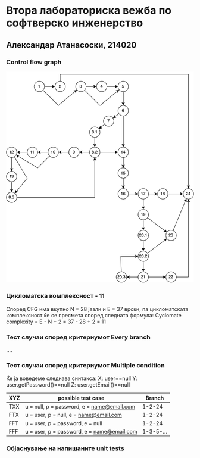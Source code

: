 # Втора лабораториска вежба по софтверско инженерство

## Александар Атанасоски, 214020

### Control flow graph
![CFG](SILab2_CFG.png)

### Цикломатска комплексност - 11
Според CFG има вкупно N = 28 јазли и E = 37 врски, па цикломатската комплексност ќе се пресмета според следната формула: 
Cyclomate complexity = E - N + 2 = 37 - 28 + 2 = 11

### Тест случаи според критериумот Every branch

....

### Тест случаи според критериумот Multiple condition

Ќе ја воведеме следнава синтакса:
X: user==null 
Y: user.getPassword()==null
Z: user.getEmail()==null

| XYZ	 | possible test case |	Branch |
|:-----|---------|--------|
| TXX	| u = null, p = password, e = name@email.com	| 1-2-24 |
| FTX |	u = user, p = null, e = name@email.com	| 1-2-24 |
| FFT |	u = user, p = password, e = null	| 1-2-24 |
| FFF |	u = user, p = password, e = name@email.com	| 1-3-5-… |

### Објаснување на напишаните unit tests
